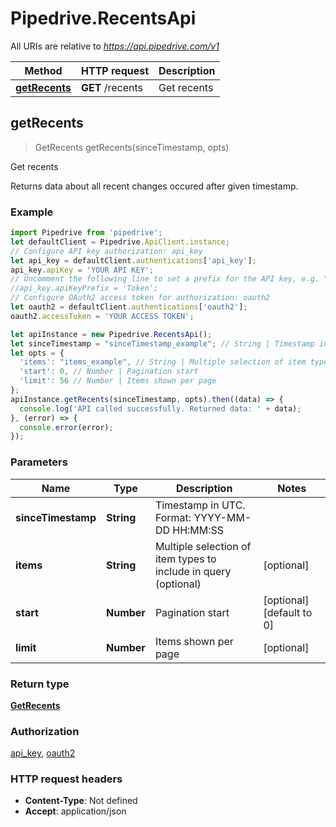 # Pipedrive.RecentsApi

All URIs are relative to *https://api.pipedrive.com/v1*

Method | HTTP request | Description
------------- | ------------- | -------------
[**getRecents**](RecentsApi.md#getRecents) | **GET** /recents | Get recents



## getRecents

> GetRecents getRecents(sinceTimestamp, opts)

Get recents

Returns data about all recent changes occured after given timestamp.

### Example

```javascript
import Pipedrive from 'pipedrive';
let defaultClient = Pipedrive.ApiClient.instance;
// Configure API key authorization: api_key
let api_key = defaultClient.authentications['api_key'];
api_key.apiKey = 'YOUR API KEY';
// Uncomment the following line to set a prefix for the API key, e.g. "Token" (defaults to null)
//api_key.apiKeyPrefix = 'Token';
// Configure OAuth2 access token for authorization: oauth2
let oauth2 = defaultClient.authentications['oauth2'];
oauth2.accessToken = 'YOUR ACCESS TOKEN';

let apiInstance = new Pipedrive.RecentsApi();
let sinceTimestamp = "sinceTimestamp_example"; // String | Timestamp in UTC. Format: YYYY-MM-DD HH:MM:SS
let opts = {
  'items': "items_example", // String | Multiple selection of item types to include in query (optional)
  'start': 0, // Number | Pagination start
  'limit': 56 // Number | Items shown per page
};
apiInstance.getRecents(sinceTimestamp, opts).then((data) => {
  console.log('API called successfully. Returned data: ' + data);
}, (error) => {
  console.error(error);
});

```

### Parameters


Name | Type | Description  | Notes
------------- | ------------- | ------------- | -------------
 **sinceTimestamp** | **String**| Timestamp in UTC. Format: YYYY-MM-DD HH:MM:SS | 
 **items** | **String**| Multiple selection of item types to include in query (optional) | [optional] 
 **start** | **Number**| Pagination start | [optional] [default to 0]
 **limit** | **Number**| Items shown per page | [optional] 

### Return type

[**GetRecents**](GetRecents.md)

### Authorization

[api_key](../README.md#api_key), [oauth2](../README.md#oauth2)

### HTTP request headers

- **Content-Type**: Not defined
- **Accept**: application/json

